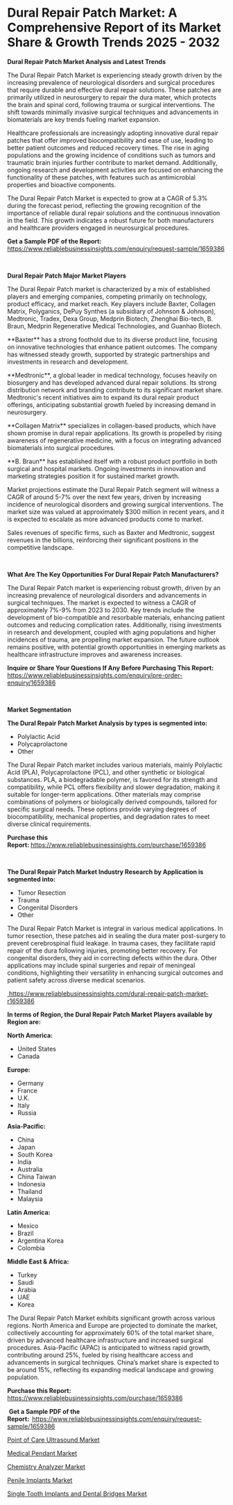 <p><h1>Dural Repair Patch Market: A Comprehensive Report of its Market Share & Growth Trends 2025 - 2032</h1></p><p><strong>Dural Repair Patch Market Analysis and Latest Trends</strong></p>
<p><p>The Dural Repair Patch Market is experiencing steady growth driven by the increasing prevalence of neurological disorders and surgical procedures that require durable and effective dural repair solutions. These patches are primarily utilized in neurosurgery to repair the dura mater, which protects the brain and spinal cord, following trauma or surgical interventions. The shift towards minimally invasive surgical techniques and advancements in biomaterials are key trends fueling market expansion.</p><p>Healthcare professionals are increasingly adopting innovative dural repair patches that offer improved biocompatibility and ease of use, leading to better patient outcomes and reduced recovery times. The rise in aging populations and the growing incidence of conditions such as tumors and traumatic brain injuries further contribute to market demand. Additionally, ongoing research and development activities are focused on enhancing the functionality of these patches, with features such as antimicrobial properties and bioactive components.</p><p>The Dural Repair Patch Market is expected to grow at a CAGR of 5.3% during the forecast period, reflecting the growing recognition of the importance of reliable dural repair solutions and the continuous innovation in the field. This growth indicates a robust future for both manufacturers and healthcare providers engaged in neurosurgical procedures.</p></p>
<p><strong>Get a Sample PDF of the Report:&nbsp;</strong> <a href="https://www.reliablebusinessinsights.com/enquiry/request-sample/1659386?utm_campaign=1877&utm_medium=2&utm_source=Github&utm_content=ia&utm_term=03032025&utm_id=dural-repair-patch">https://www.reliablebusinessinsights.com/enquiry/request-sample/1659386</a></p>
<p>&nbsp;</p>
<p><strong>Dural Repair Patch Major Market Players</strong></p>
<p><p>The Dural Repair Patch market is characterized by a mix of established players and emerging companies, competing primarily on technology, product efficacy, and market reach. Key players include Baxter, Collagen Matrix, Polyganics, DePuy Synthes (a subsidiary of Johnson & Johnson), Medtronic, Tradex, Dexa Group, Medprin Biotech, Zhenghai Bio-tech, B. Braun, Medprin Regenerative Medical Technologies, and Guanhao Biotech.</p><p>**Baxter** has a strong foothold due to its diverse product line, focusing on innovative technologies that enhance patient outcomes. The company has witnessed steady growth, supported by strategic partnerships and investments in research and development.</p><p>**Medtronic**, a global leader in medical technology, focuses heavily on biosurgery and has developed advanced dural repair solutions. Its strong distribution network and branding contribute to its significant market share. Medtronic's recent initiatives aim to expand its dural repair product offerings, anticipating substantial growth fueled by increasing demand in neurosurgery.</p><p>**Collagen Matrix** specializes in collagen-based products, which have shown promise in dural repair applications. Its growth is propelled by rising awareness of regenerative medicine, with a focus on integrating advanced biomaterials into surgical procedures.</p><p>**B. Braun** has established itself with a robust product portfolio in both surgical and hospital markets. Ongoing investments in innovation and marketing strategies position it for sustained market growth.</p><p>Market projections estimate the Dural Repair Patch segment will witness a CAGR of around 5-7% over the next few years, driven by increasing incidence of neurological disorders and growing surgical interventions. The market size was valued at approximately $300 million in recent years, and it is expected to escalate as more advanced products come to market.</p><p>Sales revenues of specific firms, such as Baxter and Medtronic, suggest revenues in the billions, reinforcing their significant positions in the competitive landscape.</p></p>
<p>&nbsp;</p>
<p><strong>What Are The Key Opportunities For Dural Repair Patch Manufacturers?</strong></p>
<p><p>The Dural Repair Patch market is experiencing robust growth, driven by an increasing prevalence of neurological disorders and advancements in surgical techniques. The market is expected to witness a CAGR of approximately 7%-9% from 2023 to 2030. Key trends include the development of bio-compatible and resorbable materials, enhancing patient outcomes and reducing complication rates. Additionally, rising investments in research and development, coupled with aging populations and higher incidences of trauma, are propelling market expansion. The future outlook remains positive, with potential growth opportunities in emerging markets as healthcare infrastructure improves and awareness increases.</p></p>
<p><strong>Inquire or Share Your Questions If Any Before Purchasing This Report:</strong> <a href="https://www.reliablebusinessinsights.com/enquiry/pre-order-enquiry/1659386?utm_campaign=1877&utm_medium=2&utm_source=Github&utm_content=ia&utm_term=03032025&utm_id=dural-repair-patch">https://www.reliablebusinessinsights.com/enquiry/pre-order-enquiry/1659386</a></p>
<p>&nbsp;</p>
<p><strong>Market Segmentation</strong></p>
<p><strong>The Dural Repair Patch Market Analysis by types is segmented into:</strong></p>
<p><ul><li>Polylactic Acid</li><li>Polycaprolactone</li><li>Other</li></ul></p>
<p><p>The Dural Repair Patch market includes various materials, mainly Polylactic Acid (PLA), Polycaprolactone (PCL), and other synthetic or biological substances. PLA, a biodegradable polymer, is favored for its strength and compatibility, while PCL offers flexibility and slower degradation, making it suitable for longer-term applications. Other materials may comprise combinations of polymers or biologically derived compounds, tailored for specific surgical needs. These options provide varying degrees of biocompatibility, mechanical properties, and degradation rates to meet diverse clinical requirements.</p></p>
<p><strong>Purchase this Report:&nbsp;</strong><a href="https://www.reliablebusinessinsights.com/purchase/1659386?utm_campaign=1877&utm_medium=2&utm_source=Github&utm_content=ia&utm_term=03032025&utm_id=dural-repair-patch">https://www.reliablebusinessinsights.com/purchase/1659386</a></p>
<p>&nbsp;</p>
<p><strong>The Dural Repair Patch Market Industry Research by Application is segmented into:</strong></p>
<p><ul><li>Tumor Resection</li><li>Trauma</li><li>Congenital Disorders</li><li>Other</li></ul></p>
<p><p>The Dural Repair Patch Market is integral in various medical applications. In tumor resection, these patches aid in sealing the dura mater post-surgery to prevent cerebrospinal fluid leakage. In trauma cases, they facilitate rapid repair of the dura following injuries, promoting better recovery. For congenital disorders, they aid in correcting defects within the dura. Other applications may include spinal surgeries and repair of meningeal conditions, highlighting their versatility in enhancing surgical outcomes and patient safety across diverse medical scenarios.</p></p>
<p><a href="https://www.reliablebusinessinsights.com/dural-repair-patch-market-r1659386?utm_campaign=1877&utm_medium=2&utm_source=Github&utm_content=ia&utm_term=03032025&utm_id=dural-repair-patch">&nbsp;https://www.reliablebusinessinsights.com/dural-repair-patch-market-r1659386</a></p>
<p><strong>In terms of Region, the Dural Repair Patch Market Players available by Region are:</strong></p>
<p>
    <p> <strong> North America: </strong>
        <ul>
            <li>United States</li>
            <li>Canada</li>
        </ul>
        </p> 
    <p> <strong> Europe: </strong>
        <ul>
            <li>Germany</li>
            <li>France</li>
            <li>U.K.</li>
            <li>Italy</li>
            <li>Russia</li>
        </ul>
        </p> 
    <p> <strong> Asia-Pacific: </strong>
        <ul>
            <li>China</li>
            <li>Japan</li>
            <li>South Korea</li>
            <li>India</li>
            <li>Australia</li>
            <li>China Taiwan</li>
            <li>Indonesia</li>
            <li>Thailand</li>
            <li>Malaysia</li>
        </ul>
        </p> 
    <p> <strong> Latin America: </strong>
        <ul>
            <li>Mexico</li>
            <li>Brazil</li>
            <li>Argentina Korea</li>
            <li>Colombia</li>
        </ul>
        </p> 
    <p> <strong> Middle East & Africa: </strong>
        <ul>
            <li>Turkey</li>
            <li>Saudi</li>
            <li>Arabia</li>
            <li>UAE</li>
            <li>Korea</li>
        </ul>
    </p>
    </p>
<p><p>The Dural Repair Patch Market exhibits significant growth across various regions. North America and Europe are projected to dominate the market, collectively accounting for approximately 60% of the total market share, driven by advanced healthcare infrastructure and increased surgical procedures. Asia-Pacific (APAC) is anticipated to witness rapid growth, contributing around 25%, fueled by rising healthcare access and advancements in surgical techniques. China’s market share is expected to be around 15%, reflecting its expanding medical landscape and growing population.</p></p>
<p><strong>Purchase this Report: </strong><a href="https://www.reliablebusinessinsights.com/purchase/1659386?utm_campaign=1877&utm_medium=2&utm_source=Github&utm_content=ia&utm_term=03032025&utm_id=dural-repair-patch">https://www.reliablebusinessinsights.com/purchase/1659386</a></p>
<p>&nbsp;<strong>Get a Sample PDF of the Report:&nbsp;&nbsp;</strong><a href="https://www.reliablebusinessinsights.com/enquiry/request-sample/1659386?utm_campaign=1877&utm_medium=2&utm_source=Github&utm_content=ia&utm_term=03032025&utm_id=dural-repair-patch">https://www.reliablebusinessinsights.com/enquiry/request-sample/1659386</a></p>
<p><strong></strong></p>
<p><p><a href="https://github.com/JubayerMia832/Market-Research-Report-List-1/blob/main/point-of-care-ultrasound-market.md?utm_campaign=1877&utm_medium=2&utm_source=Github&utm_content=ia&utm_term=03032025&utm_id=dural-repair-patch">Point of Care Ultrasound Market</a></p><p><a href="https://github.com/waverlyam689/Market-Research-Report-List-1/blob/main/medical-pendant-market.md?utm_campaign=1877&utm_medium=2&utm_source=Github&utm_content=ia&utm_term=03032025&utm_id=dural-repair-patch">Medical Pendant Market</a></p><p><a href="https://github.com/tselahiara/Market-Research-Report-List-1/blob/main/chemistry-analyzer-market.md?utm_campaign=1877&utm_medium=2&utm_source=Github&utm_content=ia&utm_term=03032025&utm_id=dural-repair-patch">Chemistry Analyzer Market</a></p><p><a href="https://github.com/barnickclara79/Market-Research-Report-List-1/blob/main/penile-implants-market.md?utm_campaign=1877&utm_medium=2&utm_source=Github&utm_content=ia&utm_term=03032025&utm_id=dural-repair-patch">Penile Implants Market</a></p><p><a href="https://github.com/leopardmicheal7019/Market-Research-Report-List-1/blob/main/single-tooth-implants-and-dental-bridges-market.md?utm_campaign=1877&utm_medium=2&utm_source=Github&utm_content=ia&utm_term=03032025&utm_id=dural-repair-patch">Single Tooth Implants and Dental Bridges Market</a></p></p>